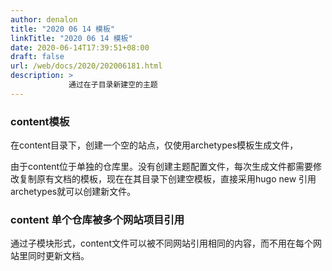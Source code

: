 ```yaml
---
author: denalon
title: "2020 06 14 模板"
linkTitle: "2020 06 14 模板"
date: 2020-06-14T17:39:51+08:00
draft: false
url: /web/docs/2020/202006181.html
description: > 
             通过在子目录新建空的主题
---
```


### content模板

在content目录下，创建一个空的站点，仅使用archetypes模板生成文件，

由于content位于单独的仓库里。没有创建主题配置文件，每次生成文件都需要修改复制原有文档的模板，现在在其目录下创建空模板，直接采用hugo new 引用archetypes就可以创建新文件。

### content 单个仓库被多个网站项目引用

通过子模块形式，content文件可以被不同网站引用相同的内容，而不用在每个网站里同时更新文档。